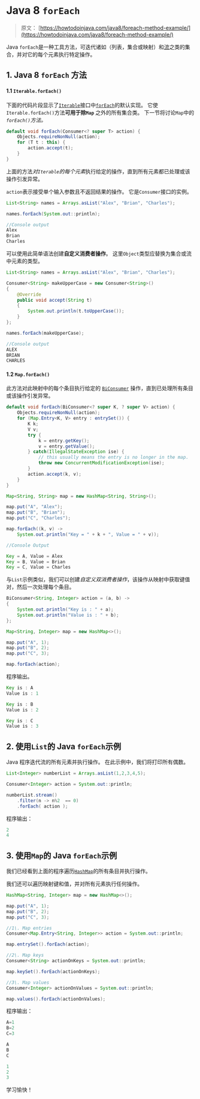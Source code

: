# Java 8 `forEach`

> 原文： [https://howtodoinjava.com/java8/foreach-method-example/](https://howtodoinjava.com/java8/foreach-method-example/)

Java `forEach`是一种工具方法，可迭代诸如（列表，集合或映射）和[流](https://howtodoinjava.com/java8/java-streams-by-examples/)之类的集合，并对它的每个元素执行特定操作。

## 1\. Java 8 `forEach` 方法

#### 1.1 `Iterable.forEach()`

下面的代码片段显示了[`Iterable`](https://howtodoinjava.com/java/collections/java-iterator/)接口中[`forEach`](https://docs.oracle.com/javase/8/docs/api/java/lang/Iterable.html#forEach-java.util.function.Consumer-)的默认实现。 它使`Iterable.forEach()`方法**可用于除`Map`** 之外的所有集合类。 下一节将讨论`Map`中的 *`forEach()`方法。*

```java
default void forEach(Consumer<? super T> action) {
    Objects.requireNonNull(action);
    for (T t : this) {
        action.accept(t);
    }
}

```

上面的方法*对`Iterable`的每个元素*执行给定的操作，直到所有元素都已处理或该操作引发异常。

`action`表示接受单个输入参数且不返回结果的操作。 它是`Consumer`接口的实例。

```java
List<String> names = Arrays.asList("Alex", "Brian", "Charles");

names.forEach(System.out::println);

//Console output
Alex
Brian
Charles

```

可以使用此简单语法创建**自定义消费者操作**。 这里`Object`类型应替换为集合或流中元素的类型。

```java
List<String> names = Arrays.asList("Alex", "Brian", "Charles");

Consumer<String> makeUpperCase = new Consumer<String>()
{
    @Override
    public void accept(String t) 
    {
    	System.out.println(t.toUpperCase());
    }
};

names.forEach(makeUpperCase);	

//Console output
ALEX
BRIAN
CHARLES

```

#### 1.2 `Map.forEach()`

此方法对此映射中的每个条目执行给定的 [`BiConsumer`](https://docs.oracle.com/javase/8/docs/api/java/util/function/BiConsumer.html) 操作，直到已处理所有条目或该操作引发异常。

```java
default void forEach(BiConsumer<? super K, ? super V> action) {
    Objects.requireNonNull(action);
    for (Map.Entry<K, V> entry : entrySet()) {
        K k;
        V v;
        try {
            k = entry.getKey();
            v = entry.getValue();
        } catch(IllegalStateException ise) {
            // this usually means the entry is no longer in the map.
            throw new ConcurrentModificationException(ise);
        }
        action.accept(k, v);
    }
}

```

```java
Map<String, String> map = new HashMap<String, String>();

map.put("A", "Alex");
map.put("B", "Brian");
map.put("C", "Charles");

map.forEach((k, v) -> 
	System.out.println("Key = " + k + ", Value = " + v));

//Console Output

Key = A, Value = Alex
Key = B, Value = Brian
Key = C, Value = Charles

```

与`List`示例类似，我们可以创建*自定义双消费者操作*，该操作从映射中获取键值对，然后一次处理每个条目。

```java
BiConsumer<String, Integer> action = (a, b) -> 
{ 
    System.out.println("Key is : " + a); 
    System.out.println("Value is : " + b); 
}; 

Map<String, Integer> map = new HashMap<>();

map.put("A", 1);
map.put("B", 2);
map.put("C", 3);

map.forEach(action);

```

程序输出。

```java
Key is : A
Value is : 1

Key is : B
Value is : 2

Key is : C
Value is : 3

```

## 2\. 使用`List`的 Java `forEach`示例

Java 程序迭代流的所有元素并执行操作。 在此示例中，我们将打印所有偶数。

```java
List<Integer> numberList = Arrays.asList(1,2,3,4,5);

Consumer<Integer> action = System.out::println;

numberList.stream()
	.filter(n -> n%2  == 0)
	.forEach( action );

```

程序输出：

```java
2
4

```

## 3\. 使用`Map`的 Java `forEach`示例

我们已经看到上面的程序遍历[`HashMap`](https://howtodoinjava.com/java-hashmap/)的所有条目并执行操作。

我们还可以遍历映射键和值，并对所有元素执行任何操作。

```java
HashMap<String, Integer> map = new HashMap<>();

map.put("A", 1);
map.put("B", 2);
map.put("C", 3);

//1\. Map entries
Consumer<Map.Entry<String, Integer>> action = System.out::println;

map.entrySet().forEach(action);

//2\. Map keys
Consumer<String> actionOnKeys = System.out::println;

map.keySet().forEach(actionOnKeys);

//3\. Map values
Consumer<Integer> actionOnValues = System.out::println;

map.values().forEach(actionOnValues);

```

程序输出：

```java
A=1
B=2
C=3

A
B
C

1
2
3

```

学习愉快！